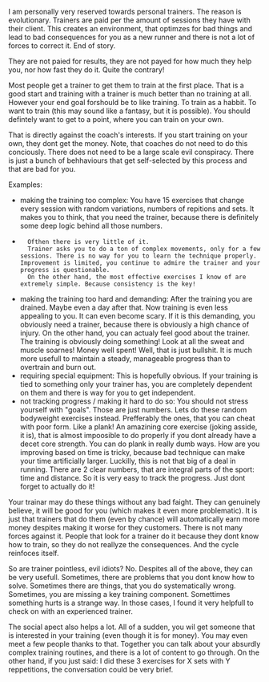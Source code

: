 I am personally very reserved towards personal trainers. The reason is evolutionary. 
Trainers are paid per the amount of sessions they have with their client.
This creates an environment, that optimzes for bad things and lead to bad consequences for you as a new runner and there is not a lot of forces to correct it.
End of story.

They are not paied for results, they are not payed for how much they help you, nor how fast they do it. Quite the contrary!

Most people get a trainer to get them to train at the first place. That is a good start and training with a trainer is much better than no training at all. 
However your end goal forshould be to like training. To train as a habbit. To want to train (this may sound like a fantasy, but it is possible). You should defintely want to get to a point, where you can train on your own.

That is directly against the coach's interests. If you start training on your own, they dont get the money. 
Note, that coaches do not need to do this conciously. There does not need to be a large scale evil conspiracy. 
There is just a bunch of behhaviours that get self-selected by this process and that are bad for you.

Examples:
- making the training too complex: You have 15 exercises that change every session with random variations, numbers of repitions and sets. It makes you to think, that you need the trainer, because there is definitely some deep logic behind all those numbers.
-       Ofthen there is very little of it.
        Trainer asks you to do a ton of complex movements, only for a few sessions. There is no way for you to learn the technique properly. Improvement is limited, you continue to admire the trainer and your progress is questionable.
        On the other hand, the most effective exercises I know of are extremely simple. Because consistency is the key!
- making the training too hard and demanding: After the training you are drained. Maybe even a day after that. Now training is even less appealing to you. It can even become scary.
        If it is this demanding, you obviously need a trainer, because there is obviously a high chance of injury. On the other hand, you can actualy feel good about the trainer. The training is obviously doing something!
        Look at all the sweat and muscle soarnes! Money well spent! Well, that is just bullshit. It is much more usefull to maintain a steady, manageable progress than to overtrain and burn out.
- requiring special equipment: This is hopefully obvious. If your training is tied to something only your trainer has, you are completely dependent on them and there is way for you to get independent. 
- not tracking progress / making it hard to do so: You should not stress yourself with "goals". Those are just numbers. Lets do these random bodyweight exercises instead. Prefferably the ones, that you can cheat with poor form.
        Like a plank! An amazining core exercise (joking asside, it is), that is almost impoosible to do properly if you dont already have a decet core strength. You can do plank in really dumb ways.
        How are you improving based on time is tricky, because bad technique can make your time artificially larger. Luckilly, this is not that big of a deal in running. There are 2 clear numbers, that are integral parts of the sport:
        time and distance. So it is very easy to track the progress. Just dont forget to actually do it!

Your trainar may do these things without any bad faight. They can genuinely believe, it will be good for you (which makes it even more problematic).
It is just that trainers that do them (even by chance) will automatically earn more money despites making it worse for they customers.
There is not many forces against it. People that look for a trainer do it because they dont know how to train, so they do not reallyze the consequences.
And the cycle reinfoces itself.


So are trainer pointless, evil idiots? No. Despites all of the above, they can be very usefull. 
Sometimes, there are problems that you dont know how to solve. Sometimes there are things, that you do systematically wrong. Sometimes, you are missing a key training component. Somettimes something hurts is a strange way.
In those cases, I found it very helpfull to check on with an experienced trainer. 

The social apect also helps a lot. All of a sudden, you wil get someone that is interested in your training (even though it is for money). You may even meet a few people thanks to that. 
Together you can talk about your absurdly complex training routines, and there is a lot of content to go through. 
On the other hand, if you just said: I did these 3 exercises for X sets with Y reppetitions, the conversation could be very brief.

